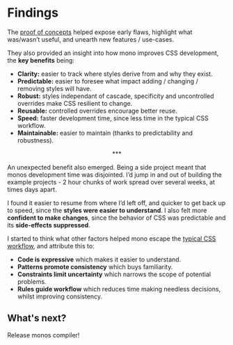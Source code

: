 # Findings

The [proof of concepts]() helped expose early flaws, highlight what was/wasn’t useful, and unearth new features / use-cases.

They also provided an insight into how mono improves CSS development, the **key benefits** being:

- **Clarity:** easier to track where styles derive from and why they exist.
- **Predictable:** easier to foresee what impact adding / changing / removing styles will have.
- **Robust:** styles independant of cascade, specificity and uncontrolled overrides make CSS resilient to change.
- **Reusable:** controlled overrides encourage better reuse.
- **Speed:** faster development time, since less time in the typical CSS workflow.
- **Maintainable:** easier to maintain (thanks to predictability and robustness).

<p align="center">&ast;&ast;&ast;</p>

An unexpected benefit also emerged. Being a side project meant that monos development time was disjointed. I’d jump in and out of building the example projects - 2 hour chunks of work spread over several weeks, at times days apart.

I found it easier to resume from where I’d left off, and quicker to get back up to speed, since the **styles were easier to understand**. I also felt more **confident to make changes**, since the behavior of CSS was predictable and its **side-effects suppressed**.

I started to think what other factors helped mono escape the [typical CSS workflow](), and attribute this to:

- **Code is expressive** which makes it easier to understand.
- **Patterns promote consistency** which buys familiarity.
- **Constraints limit uncertainty** which narrows the scope of potential problems.
- **Rules guide workflow** which reduces time making needless decisions, whilst improving consistency.

## What's next?

Release monos compiler!
